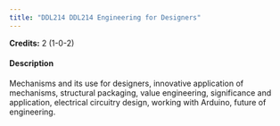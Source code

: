 ```yaml
---
title: "DDL214 DDL214 Engineering for Designers"
---
```

**Credits:** 2 (1-0-2)

#### Description
Mechanisms and its use for designers, innovative application of mechanisms, structural packaging, value engineering, significance and application, electrical circuitry design, working with Arduino, future of engineering.